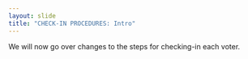 ```yaml
---
layout: slide
title: "CHECK-IN PROCEDURES: Intro"
---
```


We will now go over changes to the steps for checking-in each voter.
